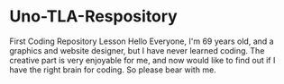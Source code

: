 # Uno-TLA-Respository
First Coding Repository Lesson
Hello Everyone,
I'm 69 years old, and a graphics and website designer, but I have never learned coding.  The creative part is very enjoyable for me, and now would like to find out if I have the right brain for coding.  So please bear with me.  
